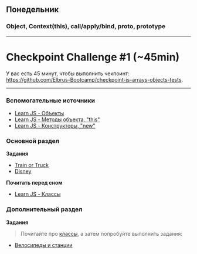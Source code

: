 ## Понедельник

### Object, Context(this), call/apply/bind, __proto__, prototype

----
# Checkpoint Challenge #1 (~45min)

У вас есть 45 минут, чтобы выполнить чекпоинт: https://github.com/Elbrus-Bootcamp/checkpoint-js-arrays-objects-tests.

----

### Вспомогательные источники

- [Learn JS - Объекты](https://learn.javascript.ru/object)
- [Learn JS - Методы объекта, "this"](https://learn.javascript.ru/object-methods)
- [Learn JS - Конструкторы, "new"](https://learn.javascript.ru/constructor-new)

### Основной раздел

**Задания**
- [Train or Truck](../../../../core-proto-vehicle)
- [Disney](../../../../core-proto-disney)

**Почитать перед сном**
- [Learn JS - Классы][Class]



### Дополнительный раздел

**Задания**

> Почитайте про [классы][Class], а затем попробуйте выполнить задания:
- [Велосипеды и станции](../../../../oojs-bikes-and-stations-challenge)


[Class]: https://learn.javascript.ru/class
